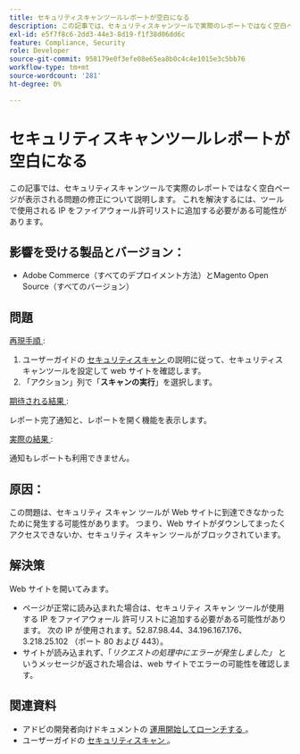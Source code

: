 ```yaml
---
title: セキュリティスキャンツールレポートが空白になる
description: この記事では、セキュリティスキャンツールで実際のレポートではなく空白ページが表示される問題の修正について説明します。 これを解決するには、ツールで使用される IP をファイアウォール許可リストに追加する必要がある可能性があります。
exl-id: e5f7f8c6-2dd3-44e3-8d19-f1f38d06dd6c
feature: Compliance, Security
role: Developer
source-git-commit: 958179e0f3efe08e65ea8b0c4c4e1015e3c5bb76
workflow-type: tm+mt
source-wordcount: '281'
ht-degree: 0%

---
```


# セキュリティスキャンツールレポートが空白になる

この記事では、セキュリティスキャンツールで実際のレポートではなく空白ページが表示される問題の修正について説明します。 これを解決するには、ツールで使用される IP をファイアウォール許可リストに追加する必要がある可能性があります。

## 影響を受ける製品とバージョン：

* Adobe Commerce（すべてのデプロイメント方法）とMagento Open Source（すべてのバージョン）

## 問題

<u> 再現手順 </u>:

1. ユーザーガイドの [ セキュリティスキャン ](https://docs.magento.com/m2/ee/user_guide/magento/security-scan.html) の説明に従って、セキュリティスキャンツールを設定して web サイトを確認します。
1. 「アクション」列で「**スキャンの実行**」を選択します。

<u> 期待される結果 </u>:

レポート完了通知と、レポートを開く機能を表示します。

<u> 実際の結果 </u>:

通知もレポートも利用できません。

## 原因：

この問題は、セキュリティ スキャン ツールが Web サイトに到達できなかったために発生する可能性があります。 つまり、Web サイトがダウンしてまったくアクセスできないか、セキュリティ スキャン ツールがブロックされています。

## 解決策

Web サイトを開いてみます。

* ページが正常に読み込まれた場合は、セキュリティ スキャン ツールが使用する IP をファイアウォール 許可リストに追加する必要がある可能性があります。 次の IP が使用されます。52.87.98.44、34.196.167.176、3.218.25.102 （ポート 80 および 443）。
* サイトが読み込まれず、「*リクエストの処理中にエラーが発生しました」* というメッセージが返された場合は、web サイトでエラーの可能性を確認します。

## 関連資料

* アドビの開発者向けドキュメントの [ 運用開始してローンチする ](https://devdocs.magento.com/guides/v2.3/cloud/live/live.html?_ga=2.73579601.273749082.1559572284-888339099.1547722854#security-scan)。
* ユーザーガイドの [ セキュリティスキャン ](https://docs.magento.com/m2/ee/user_guide/magento/security-scan.html)。
